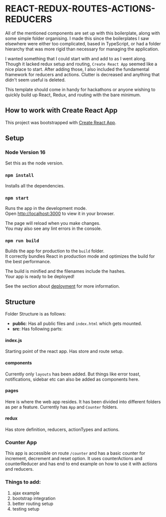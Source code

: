 
# REACT-REDUX-ROUTES-ACTIONS-REDUCERS

All of the mentioned components are set up with this boilerplate, along with some simple folder organising. I made this since the boilerplates I saw elsewhere were either too complicated, based in TypeScript, or had a folder hierarchy that was more rigid than necessary for managing the application.

I wanted something that I could start with and add to as I went along. Though it lacked redux setup and routing, `Create React App` seemed like a nice place to start. After adding those, I also included the fundamental framework for reducers and actions. Clutter is decreased and anything that didn't seem useful is deleted.

This template should come in handy for hackathons or anyone wishing to quickly build up React, Redux, and routing with the bare minimum.

## How to work with Create React App

This project was bootstrapped with [Create React App](https://github.com/facebook/create-react-app).

## Setup

### Node Version 16

Set this as the node version.

### `npm install`

Installs all the dependencies.

### `npm start`

Runs the app in the development mode.\
Open [http://localhost:3000](http://localhost:3000) to view it in your browser.

The page will reload when you make changes.\
You may also see any lint errors in the console.

### `npm run build`

Builds the app for production to the `build` folder.\
It correctly bundles React in production mode and optimizes the build for the best performance.

The build is minified and the filenames include the hashes.\
Your app is ready to be deployed!

See the section about [deployment](https://facebook.github.io/create-react-app/docs/deployment) for more information.

## Structure
Folder Structure is as follows:

 - **public**: Has all public files and `index.html` which gets mounted.
 - **src**: Has following parts:
#### index.js
Starting point of the react app. Has store and route setup.
#### components
Currently only `layouts` has been added. But things like error toast, notifications, sidebar etc can also be added as components here.
#### pages
Here is where the web app resides. It has been divided into different folders as per a feature. Currently has `App` and `Counter` folders.
#### redux
Has store definition, reducers, actionTypes and actions.

### Counter App
This app is accessible on route `/counter` and has a basic counter for increment, decrement and reset option. It uses counterActions and counterReducer and has end to end example on how to use it with actions and reducers.

### Things to add:
1. ajax example
2. bootstrap integration
3. better routing setup
4. testing setup
